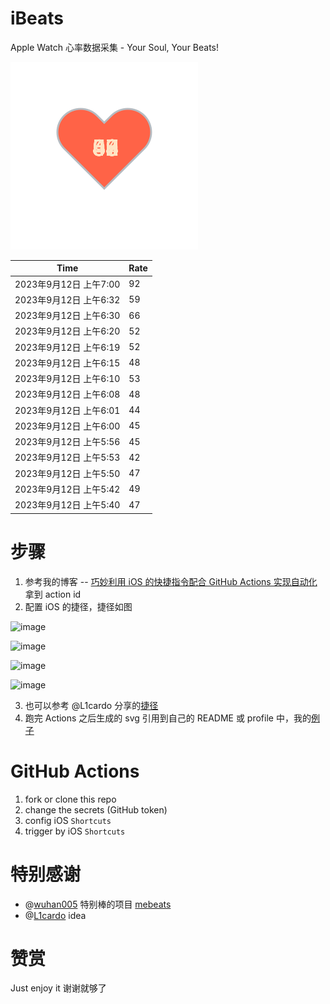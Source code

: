 # iBeats
Apple Watch 心率数据采集 - Your Soul, Your Beats!

![](./files/heart.svg)

<!--START_SECTION:my_heart_rate-->
| Time | Rate | 
 | ---- | ---- | 
| 2023年9月12日 上午7:00 | 92 |
| 2023年9月12日 上午6:32 | 59 |
| 2023年9月12日 上午6:30 | 66 |
| 2023年9月12日 上午6:20 | 52 |
| 2023年9月12日 上午6:19 | 52 |
| 2023年9月12日 上午6:15 | 48 |
| 2023年9月12日 上午6:10 | 53 |
| 2023年9月12日 上午6:08 | 48 |
| 2023年9月12日 上午6:01 | 44 |
| 2023年9月12日 上午6:00 | 45 |
| 2023年9月12日 上午5:56 | 45 |
| 2023年9月12日 上午5:53 | 42 |
| 2023年9月12日 上午5:50 | 47 |
| 2023年9月12日 上午5:42 | 49 |
| 2023年9月12日 上午5:40 | 47 |

<!--END_SECTION:my_heart_rate-->

# 步骤
1. 参考我的博客 -- [巧妙利用 iOS 的快捷指令配合 GitHub Actions 实现自动化](https://github.com/yihong0618/gitblog/issues/198) 拿到 action id
2. 配置 iOS 的捷径，捷径如图

![image](https://user-images.githubusercontent.com/15976103/122154218-0db0b480-ce97-11eb-93bb-5aec07c558dc.png)

![image](https://user-images.githubusercontent.com/15976103/122154236-186b4980-ce97-11eb-8e4b-70551a0391ae.png)

![image](https://user-images.githubusercontent.com/15976103/122154268-2d47dd00-ce97-11eb-902e-3acf292265a9.png)

![image](https://user-images.githubusercontent.com/15976103/122174055-fa144680-ceb4-11eb-9be2-3eb83cd516f7.png)

3. 也可以参考 @L1cardo 分享的[捷径](https://www.icloud.com/shortcuts/6ab6047b459c41ad822ad6b94b1c03d4)
4. 跑完 Actions 之后生成的 svg 引用到自己的 README 或 profile 中，我的[例子](https://github.com/yihong0618) 

# GitHub Actions

1. fork or clone this repo
2. change the secrets (GitHub token)
3. config iOS `Shortcuts` 
4. trigger by iOS `Shortcuts`

# 特别感谢
- @[wuhan005](https://github.com/wuhan005) 特别棒的项目 [mebeats](https://github.com/wuhan005/mebeats)
- @[L1cardo](https://github.com/L1cardo) idea

# 赞赏
Just enjoy it
谢谢就够了
